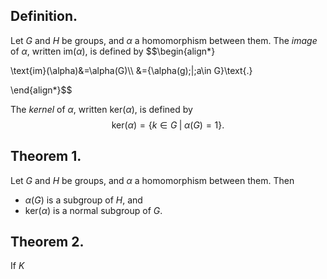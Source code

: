 
## Definition.

Let $G$ and $H$ be groups, and $\alpha$ a homomorphism between them. The *image* of $\alpha$, written $\text{im}(\alpha)$, is defined by
$$\begin{align*}

\text{im}(\alpha)&=\alpha(G)\\\\
&=\{\alpha(g)\;|\;a\in G\}\text{.}

\end{align*}$$

The *kernel* of $\alpha$, written $\text{ker}(\alpha)$, is defined by
$$\text{ker}(\alpha)=\{k\in G\;|\;\alpha(G)=1\}\text{.}$$

## Theorem 1.

Let $G$ and $H$ be groups, and $\alpha$ a homomorphism between them. Then
- $\alpha(G)$ is a subgroup of $H$, and
- $\text{ker}(\alpha)$ is a normal subgroup of $G$.

## Theorem 2.

If $K$